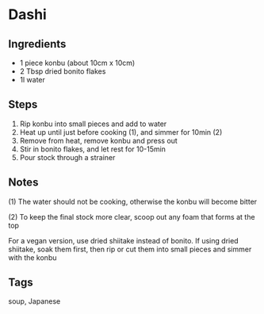# Dashi

## Ingredients

* 1 piece konbu (about 10cm x 10cm)
* 2 Tbsp dried bonito flakes
* 1l water

## Steps

1. Rip konbu into small pieces and add to water  
2. Heat up until just before cooking (1), and simmer for 10min (2)
3. Remove from heat, remove konbu and press out
4. Stir in bonito flakes, and let rest for 10-15min
4. Pour stock through a strainer 

## Notes

(1) The water should not be cooking, otherwise the konbu will become bitter

(2) To keep the final stock more clear, scoop out any foam that forms at the top


For a vegan version, use dried shiitake instead of bonito.
If using dried shiitake, soak them first, then rip or cut them into small pieces and simmer with the konbu

## Tags
soup, Japanese
